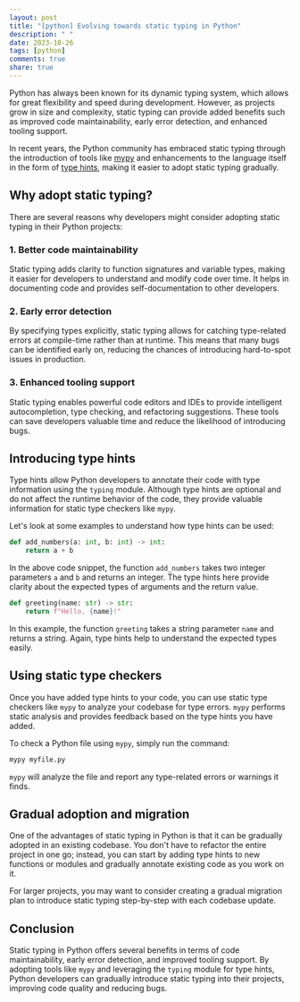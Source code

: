 ```yaml
---
layout: post
title: "[python] Evolving towards static typing in Python"
description: " "
date: 2023-10-26
tags: [python]
comments: true
share: true
---
```


Python has always been known for its dynamic typing system, which allows for great flexibility and speed during development. However, as projects grow in size and complexity, static typing can provide added benefits such as improved code maintainability, early error detection, and enhanced tooling support.

In recent years, the Python community has embraced static typing through the introduction of tools like [mypy](https://mypy.readthedocs.io) and enhancements to the language itself in the form of [type hints](https://docs.python.org/3/library/typing.html), making it easier to adopt static typing gradually.

## Why adopt static typing?

There are several reasons why developers might consider adopting static typing in their Python projects:

### 1. Better code maintainability

Static typing adds clarity to function signatures and variable types, making it easier for developers to understand and modify code over time. It helps in documenting code and provides self-documentation to other developers.

### 2. Early error detection

By specifying types explicitly, static typing allows for catching type-related errors at compile-time rather than at runtime. This means that many bugs can be identified early on, reducing the chances of introducing hard-to-spot issues in production.

### 3. Enhanced tooling support

Static typing enables powerful code editors and IDEs to provide intelligent autocompletion, type checking, and refactoring suggestions. These tools can save developers valuable time and reduce the likelihood of introducing bugs.

## Introducing type hints

Type hints allow Python developers to annotate their code with type information using the `typing` module. Although type hints are optional and do not affect the runtime behavior of the code, they provide valuable information for static type checkers like `mypy`.

Let's look at some examples to understand how type hints can be used:

```python
def add_numbers(a: int, b: int) -> int:
    return a + b
```

In the above code snippet, the function `add_numbers` takes two integer parameters `a` and `b` and returns an integer. The type hints here provide clarity about the expected types of arguments and the return value.

```python
def greeting(name: str) -> str:
    return f"Hello, {name}!"
```

In this example, the function `greeting` takes a string parameter `name` and returns a string. Again, type hints help to understand the expected types easily.

## Using static type checkers

Once you have added type hints to your code, you can use static type checkers like `mypy` to analyze your codebase for type errors. `mypy` performs static analysis and provides feedback based on the type hints you have added.

To check a Python file using `mypy`, simply run the command:

```bash
mypy myfile.py
```

`mypy` will analyze the file and report any type-related errors or warnings it finds.

## Gradual adoption and migration

One of the advantages of static typing in Python is that it can be gradually adopted in an existing codebase. You don't have to refactor the entire project in one go; instead, you can start by adding type hints to new functions or modules and gradually annotate existing code as you work on it.

For larger projects, you may want to consider creating a gradual migration plan to introduce static typing step-by-step with each codebase update.

## Conclusion

Static typing in Python offers several benefits in terms of code maintainability, early error detection, and improved tooling support. By adopting tools like `mypy` and leveraging the `typing` module for type hints, Python developers can gradually introduce static typing into their projects, improving code quality and reducing bugs.
